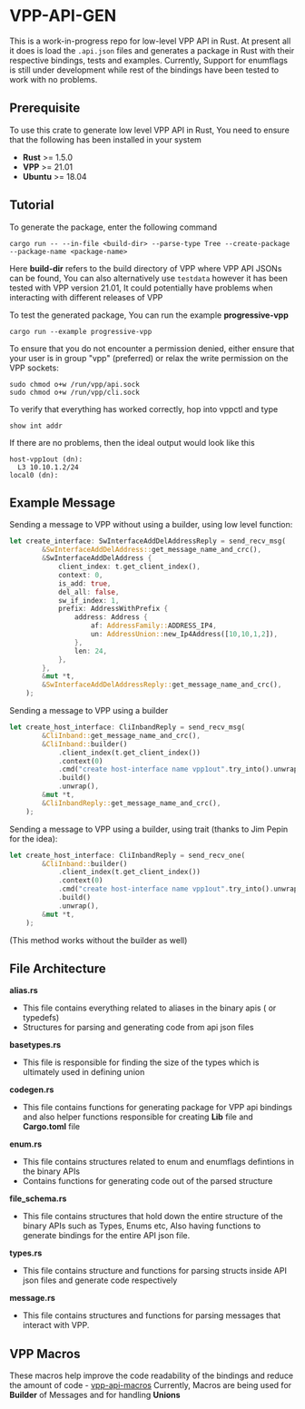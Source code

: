 # VPP-API-GEN 
This is a work-in-progress repo for low-level VPP API in Rust. At present all it does is load the `.api.json` files and generates
a package in Rust with their respective bindings, tests and examples. Currently, Support for enumflags is still under development while 
rest of the bindings have been tested to work with no problems. 

## Prerequisite
To use this crate to generate low level VPP API in Rust, You need to ensure that the following has been installed in your system
- **Rust** >= 1.5.0 
- **VPP** >= 21.01 
- **Ubuntu** >= 18.04 

## Tutorial 
To generate the package, enter the following command
```
cargo run -- --in-file <build-dir> --parse-type Tree --create-package --package-name <package-name> 
```
Here **build-dir** refers to the build directory of VPP where VPP API JSONs can be found, You can also alternatively use `testdata` 
however it has been tested with VPP version 21.01, It could potentially have problems when interacting with different releases of VPP 

To test the generated package, You can run the example **progressive-vpp** 

``` 
cargo run --example progressive-vpp
``` 

To ensure that you do not encounter a permission denied, either ensure that your user is in group "vpp" (preferred) or relax the write
permission on the VPP sockets:
```
sudo chmod o+w /run/vpp/api.sock
sudo chmod o+w /run/vpp/cli.sock
```

To verify that everything has worked correctly, hop into vppctl and type
```
show int addr
``` 
If there are no problems, then the ideal output would look like this 
``` 
host-vpp1out (dn):
  L3 10.10.1.2/24
local0 (dn):
``` 
## Example Message 
Sending a message to VPP without using a builder, using low level function:
```rust 
let create_interface: SwInterfaceAddDelAddressReply = send_recv_msg(
        &SwInterfaceAddDelAddress::get_message_name_and_crc(),
        &SwInterfaceAddDelAddress {
            client_index: t.get_client_index(),
            context: 0,
            is_add: true,
            del_all: false,
            sw_if_index: 1,
            prefix: AddressWithPrefix {
                address: Address {
                    af: AddressFamily::ADDRESS_IP4,
                    un: AddressUnion::new_Ip4Address([10,10,1,2]),
                },
                len: 24,
            },
        },
        &mut *t,
        &SwInterfaceAddDelAddressReply::get_message_name_and_crc(),
    );
```

Sending a message to VPP using a builder 
```rust
let create_host_interface: CliInbandReply = send_recv_msg(
        &CliInband::get_message_name_and_crc(),
        &CliInband::builder()
            .client_index(t.get_client_index())
            .context(0)
            .cmd("create host-interface name vpp1out".try_into().unwrap())
            .build()
            .unwrap(),
        &mut *t,
        &CliInbandReply::get_message_name_and_crc(),
    );
```

Sending a message to VPP using a builder, using trait (thanks to Jim Pepin for the idea):

```rust
let create_host_interface: CliInbandReply = send_recv_one(
        &CliInband::builder()
            .client_index(t.get_client_index())
            .context(0)
            .cmd("create host-interface name vpp1out".try_into().unwrap())
            .build()
            .unwrap(),
        &mut *t,
    );
```

(This method works without the builder as well)

## File Architecture
**alias.rs** 
- This file contains everything related to aliases in the binary apis ( or typedefs) 
- Structures for parsing and generating code from api json files 

**basetypes.rs**
- This file is responsible for finding the size of the types which is ultimately used in defining union 

**codegen.rs** 
- This file contains functions for generating package for VPP api  bindings and also helper functions responsible for creating **Lib** file and **Cargo.toml** file 

**enum.rs** 
- This file contains structures related to enum and enumflags defintions in the binary APIs 
- Contains functions for generating code out of the parsed structure 

**file_schema.rs** 
- This file contains structures that hold down the entire structure of the binary APIs such as Types, Enums etc, Also having functions to generate bindings for the entire API json file. 

**types.rs**
- This file contains structure and functions for parsing structs inside API json files and generate code respectively 

**message.rs** 
- This file contains structures and functions for parsing messages that interact with VPP. 

## VPP Macros 
These macros help improve the code readability of the bindings and reduce the amount of code - [vpp-api-macros](https://github.com/ayourtch/vpp-api-macros)
Currently, Macros are being used for **Builder** of Messages and for handling **Unions**


